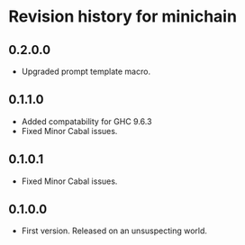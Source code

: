 # Revision history for minichain

## 0.2.0.0

* Upgraded prompt template macro.

## 0.1.1.0

* Added compatability for GHC 9.6.3
* Fixed Minor Cabal issues.

## 0.1.0.1

* Fixed Minor Cabal issues.

## 0.1.0.0

* First version. Released on an unsuspecting world.
